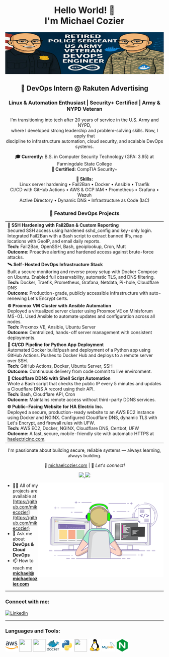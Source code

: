 <h1 align="center">Hello World! 👋 <br> I'm Michael Cozier</h1>

<div align="center">
  <img src="https://github.com/mikecozier/mikecozier/blob/main/banner.jpg">
</div>

<div align="center">

<h2>🎯 DevOps Intern @ Rakuten Advertising</h2>
<h3>Linux & Automation Enthusiast | Security+ Certified | Army & NYPD Veteran</h3>

<p>
I'm transitioning into tech after 20 years of service in the U.S. Army and NYPD,<br>
where I developed strong leadership and problem-solving skills. Now, I apply that<br>
discipline to infrastructure automation, cloud security, and scalable DevOps systems.
</p>

<p>
<b>🎓 Currently:</b> B.S. in Computer Security Technology (GPA: 3.95) at Farmingdale State College<br>
<b>📜 Certified:</b> CompTIA Security+
</p>

<p>
<b>🧰 Skills:</b><br>
Linux server hardening • Fail2Ban • Docker • Ansible • Traefik<br>
CI/CD with GitHub Actions • AWS & GCP IAM • Prometheus • Grafana • Wazuh<br>
Active Directory • Dynamic DNS • Infrastructure as Code (IaC)
</p>

<h3>🚀 Featured DevOps Projects</h3>

<table align="center" width="85%">
  <tr><td align="left">
    <b>🔐 SSH Hardening with Fail2Ban & Custom Reporting</b><br>
    Secured SSH access using hardened sshd_config and key-only login. Integrated Fail2Ban with a Bash script to extract banned IPs, map locations with GeoIP, and email daily reports.<br>
    <b>Tech:</b> Fail2Ban, OpenSSH, Bash, geoiplookup, Cron, Mutt<br>
    <b>Outcome:</b> Proactive alerting and hardened access against brute-force attacks.
  </td></tr>
  <tr><td align="left">
    <b>🛰️ Self-Hosted DevOps Infrastructure Stack</b><br>
    Built a secure monitoring and reverse proxy setup with Docker Compose on Ubuntu. Enabled full observability, automatic TLS, and DNS filtering.<br>
    <b>Tech:</b> Docker, Traefik, Prometheus, Grafana, Netdata, Pi-hole, Cloudflare DNS<br>
    <b>Outcome:</b> Production-grade, publicly accessible infrastructure with auto-renewing Let's Encrypt certs.
  </td></tr>
  <tr><td align="left">
    <b>⚙️ Proxmox VM Cluster with Ansible Automation</b><br>
    Deployed a virtualized server cluster using Proxmox VE on Minisforum MS-01. Used Ansible to automate updates and configuration across all nodes.<br>
    <b>Tech:</b> Proxmox VE, Ansible, Ubuntu Server<br>
    <b>Outcome:</b> Centralized, hands-off server management with consistent deployments.
  </td></tr>
  <tr><td align="left">
    <b>🚀 CI/CD Pipeline for Python App Deployment</b><br>
    Automated Docker build/push and deployment of a Python app using GitHub Actions. Pushes to Docker Hub and deploys to a remote server over SSH.<br>
    <b>Tech:</b> GitHub Actions, Docker, Ubuntu Server, SSH<br>
    <b>Outcome:</b> Continuous delivery from code commit to live environment.
  </td></tr>
  <tr><td align="left">
    <b>📡 Cloudflare DDNS with Shell Script Automation</b><br>
    Wrote a Bash script that checks the public IP every 5 minutes and updates a Cloudflare DNS A record using their API.<br>
    <b>Tech:</b> Bash, Cloudflare API, Cron<br>
    <b>Outcome:</b> Maintains remote access without third-party DDNS services.
  </td></tr>
  <tr><td align="left">
  <b>🌐 Public-Facing Website for HA Electric Inc.</b><br>
  Deployed a secure, production-ready website to an AWS EC2 instance using Docker and NGINX. Configured Cloudflare DNS, dynamic TLS with Let's Encrypt, and firewall rules with UFW.<br>
  <b>Tech:</b> AWS EC2, Docker, NGINX, Cloudflare DNS, Certbot, UFW<br>
  <b>Outcome:</b> A fast, secure, mobile-friendly site with automatic HTTPS at <a href="https://haelectricinc.com">haelectricinc.com</a>.
</td></tr>
</table>

<p>
I'm passionate about building secure, reliable systems — always learning, always building.
</p>

<p>
🔗 <a href="https://michaelcozier.com">michaelcozier.com</a> | 💬 <i>Let's connect!</i>
</p>

</div>


<p align="center">
  <a href="https://github.com/mikecozier">
    <img src="https://img.shields.io/github/followers/mikecozier" />
  </a>
  <a href="https://www.linkedin.com/in/michael-cozier">
    <img src="https://img.shields.io/badge/Linkedin-Michael_Cozier-blue" />
  </a>
</p>

<img align="right" alt="Coding" width="400" src="https://raw.githubusercontent.com/devSouvik/devSouvik/master/gif3.gif">

- 👨‍💻 All of my projects are available at [https://github.com/mikecozier](https://github.com/mikecozier)  
- 💬 Ask me about **DevOps & Cloud DevOps**  
- 📫 How to reach me **michael@michaelcozier.com**

---

<h3 align="left">Connect with me:</h3>
<p align="left">
  <a href="https://www.linkedin.com/in/michael-cozier" target="blank"><img align="center" src="https://raw.githubusercontent.com/rahuldkjain/github-profile-readme-generator/master/src/images/icons/Social/linked-in-alt.svg" alt="LinkedIn" height="30" width="40" /></a>
</p>

---

<h3 align="left">Languages and Tools:</h3>
<p align="left">
  <img src="https://raw.githubusercontent.com/devicons/devicon/master/icons/amazonwebservices/amazonwebservices-original-wordmark.svg" width="40" height="40"/>
  <img src="https://www.vectorlogo.zone/logos/microsoft_azure/microsoft_azure-icon.svg" width="40" height="40"/>
  <img src="https://www.vectorlogo.zone/logos/gnu_bash/gnu_bash-icon.svg" width="40" height="40"/>
  <img src="https://raw.githubusercontent.com/devicons/devicon/master/icons/docker/docker-original-wordmark.svg" width="40" height="40"/>
  <img src="https://raw.githubusercontent.com/devicons/devicon/master/icons/python/python-original.svg" width="40" height="40"/>
  <img src="https://www.vectorlogo.zone/logos/git-scm/git-scm-icon.svg" width="40" height="40"/>
  <img src="https://raw.githubusercontent.com/devicons/devicon/master/icons/linux/linux-original.svg" width="40" height="40"/>
  <img src="https://raw.githubusercontent.com/devicons/devicon/master/icons/mysql/mysql-original-wordmark.svg" width="40" height="40"/>
  <img src="https://raw.githubusercontent.com/devicons/devicon/master/icons/nginx/nginx-original.svg" width="40" height="40"/>
</p>
